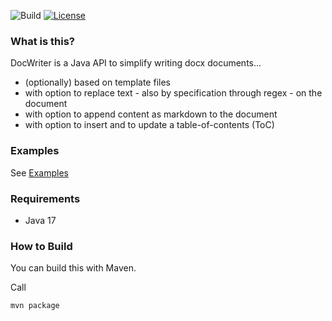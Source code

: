 ![Build](https://github.com/ingomohr/docwriter/actions/workflows/mvn-build-main.yml/badge.svg?branch=master)
[![License](https://img.shields.io/badge/License-Apache%202.0-yellow.svg)](https://opensource.org/licenses/Apache-2.0)
### What is this?
DocWriter is a Java API to simplify writing docx documents...

- (optionally) based on template files
- with option to replace text - also by specification through regex - on the document
- with option to append content as markdown to the document
- with option to insert and to update a table-of-contents (ToC)

### Examples
See [Examples](https://github.com/ingomohr/docwriter/wiki/Examples)

### Requirements
- Java 17


### How to Build
You can build this with Maven.

Call
```
mvn package
```




